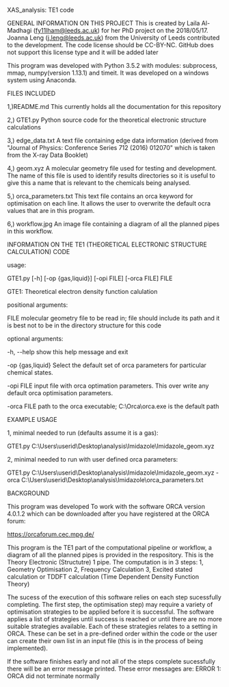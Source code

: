 XAS_analysis: TE1 code

GENERAL INFORMATION ON THIS PROJECT
This is created by Laila Al-Madhagi (fy11lham@leeds.ac.uk) for her PhD project on the 2018/05/17. Joanna Leng (j.leng@leeds.ac.uk) from the University of Leeds contributed to the development. The code license should be CC-BY-NC. GitHub does not support this license type and it will be added later

This program was developed with Python 3.5.2 with modules: subprocess, mmap, numpy(version 1.13.1) and timeit. It was developed on a windows system using Anaconda.


FILES INCLUDED 

1,)README.md			This currently holds all the documentation for
						this repository

2,) GTE1.py  			Python source code for the theoretical
						electronic structure calculations
						
3,) edge_data.txt		A text file containing edge data information
						(derived from "Journal of Physics: Conference Series 712 (2016) 012070" which is taken from the X-ray Data Booklet)
						
4,) geom.xyz            A molecular geometry file used for testing 
						and development. The name of this file is used to identify results directories so it is useful to give this a name that is relevant to the chemicals being analysed.
						
5,) orca_parameters.txt This text file contains an orca keyword for
						optimisation on each line. It allows the user to overwrite the default ocra values that are in this program.
						
6,) workflow.jpg 		An image file containing a diagram of all the
						planned pipes in this workflow.


						
INFORMATION ON THE TE1 (THEORETICAL ELECTRONIC STRUCTURE CALCULATION) CODE

usage: 

GTE1.py [-h] [-op {gas,liquid}] [-opi FILE] [-orca FILE] FILE


GTE1: Theoretical electron density function calulation

positional arguments:

  FILE                molecular geometry file to be read in; file should include
                      its path and it is best not to be in the directory structure for this code

optional arguments:

  -h, --help          show this help message and exit
  
  -op {gas,liquid}  Select the default set of orca parameters for particular
                      chemical states.
					  
  -opi FILE           input file with orca optimation parameters. This over
                      write any default orca optimisation parameters.
					  
  -orca FILE          path to the orca executable; C:\Orca\orca.exe is the
                      default path

EXAMPLE USAGE

1, minimal needed to run (defaults assume it is a gas):

GTE1.py C:\Users\userid\Desktop\analysis\Imidazole\Imidazole_geom.xyz

2, minimal needed to run with user defined orca parameters:

GTE1.py C:\Users\userid\Desktop\analysis\Imidazole\Imidazole_geom.xyz -orca C:\Users\userid\Desktop\analysis\Imidazole\orca_parameters.txt


BACKGROUND

This program was developed To work with the software ORCA version 4.0.1.2 which can be downloaded after you have registered at the ORCA forum:

https://orcaforum.cec.mpg.de/


This program is the TE1 part of the computational pipeline or workflow, a diagram of all the planned pipes is provided in the respository. This is the Theory Electronic (Structutre) 1 pipe. The computation is in 3 steps:
1, Geometry Optimisation 2, Frequency Calculation 3, Excited stated calculation or TDDFT calculation (Time Dependent Density Function Theory)

The sucess of the execution of this software relies on each step sucessfully completing. The first step, the optimisation step) may require a variety of optimisation strategies to be applied before it is successful. The software applies a list of strategies until success is reached or until there are no more suitable strategies available. Each of these strategies relates to a setting in ORCA. These can be set in a pre-defined order within the code or the user can create their own list in an input file (this is in the process of being implemented).

If the software finishes early and not all of the steps complete sucessfully there will be an error message printed. These error messages are:
ERROR 1: ORCA did not terminate normally
